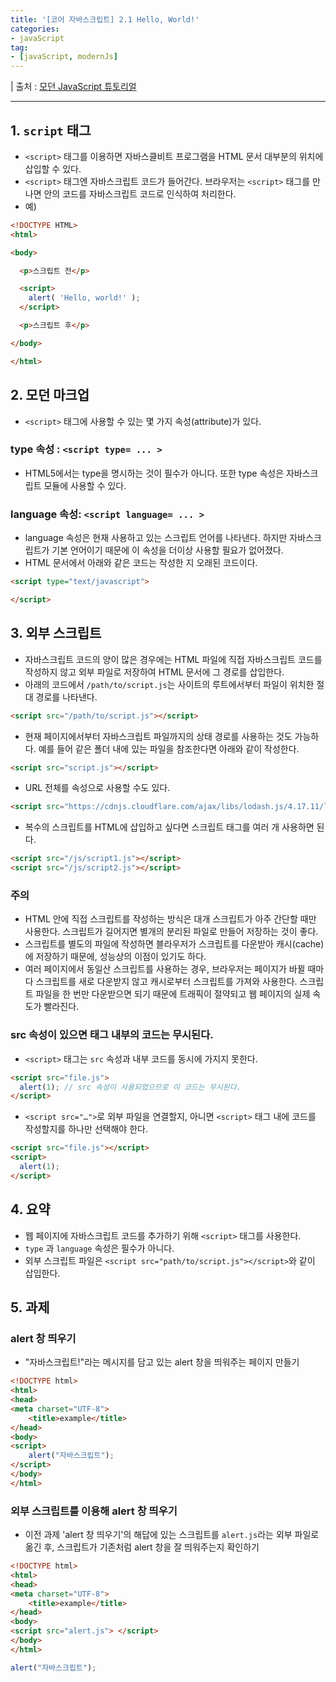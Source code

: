 ```yaml
---
title: '[코어 자바스크립트] 2.1 Hello, World!'
categories:
- javaScript
tag:
- [javaScript, modernJs]
---
```


| 출처 : [모던 JavaScript 튜토리얼](https://ko.javascript.info/)

---
## 1. `script` 태그

- `<script>` 태그를 이용하면 자바스클비트 프로그램을 HTML 문서 대부분의 위치에 삽입할 수 있다.
- `<script>` 태그엔 자바스크립트 코드가 들어간다. 브라우저는 `<script>` 태그를 만나면 안의 코드를 자바스크립트 코드로 인식하여 처리한다.
- 예)

```html
<!DOCTYPE HTML>
<html>

<body>

  <p>스크립트 전</p>

  <script>
    alert( 'Hello, world!' );
  </script>

  <p>스크립트 후</p>

</body>

</html>
```

## 2. 모던 마크업

- `<script>` 태그에 사용할 수 있는 몇 가지 속성(attribute)가 있다.

### type 속성 : `<script type= ... >`

- HTML5에서는 type을 명시하는 것이 필수가 아니다. 또한 type 속성은 자바스크립트 모듈에 사용할 수 있다.

### language 속성: `<script language= ... >`

- language 속성은 현재 사용하고 있는 스크립트 언어를 나타낸다. 하지만 자바스크립트가 기본 언어이기 때문에 이 속성을 더이상 사용할 필요가 없어졌다.
- HTML 문서에서 아래와 같은 코드는 작성한 지 오래된 코드이다.

```html
<script type="text/javascript">

</script>
```

## 3. 외부 스크립트

- 자바스크립트 코드의 양이 많은 경우에는 HTML 파일에 직접 자바스크립트 코드를 작성하지 않고 외부 파일로 저장하여 HTML 문서에 그 경로를 삽입한다.
- 아래의 코드에서 `/path/to/script.js`는 사이트의 루트에서부터 파일이 위치한 절대 경로를 나타낸다.

```html
<script src="/path/to/script.js"></script>
```

- 현재 페이지에서부터 자바스크립트 파일까지의 상태 경로를 사용하는 것도 가능하다.  예를 들어 같은 폴더 내에 있는 파일을 참조한다면 아래와 같이 작성한다.

```html
<script src="script.js"></script>
```

- URL 전체를 속성으로 사용할 수도 있다.

```html
<script src="https://cdnjs.cloudflare.com/ajax/libs/lodash.js/4.17.11/lodash.js"></script>
```

- 복수의 스크립트를 HTML에 삽입하고 싶다면 스크립트 태그를 여러 개 사용하면 된다.

```html
<script src="/js/script1.js"></script>
<script src="/js/script2.js"></script>
```

 

### 주의

- HTML 안에 직접 스크립트를 작성하는 방식은 대개 스크립트가 아주 간단할 때만 사용한다. 스크립트가 길어지면 별개의 분리된 파일로 만들어 저장하는 것이 좋다.
- 스크립트를 별도의 파일에 작성하면 블라우저가 스크립트를 다운받아 캐시(cache)에 저장하기 때문에, 성능상의 이점이 있기도 하다.
- 여러 페이지에서 동일산 스크립트를 사용하는 경우, 브라우저는 페이지가 바뀔 때마다 스크립트를 새로 다운받지 않고 캐시로부터 스크립트를 가져와 사용한다. 스크립트 파일을 한 번만 다운받으면 되기 때문에 트래픽이 절약되고 웹 페이지의 실제 속도가 빨라진다.

### src 속성이 있으면 태그 내부의 코드는 무시된다.

- `<script>` 태그는 `src` 속성과 내부 코드를 동시에 가지지 못한다.

```html
<script src="file.js">
  alert(1); // src 속성이 사용되었으므로 이 코드는 무시된다.
</script>
```

- `<script src="…">`로 외부 파일을 연결할지, 아니면 `<script>` 태그 내에 코드를 작성할지를 하나만 선택해야 한다.

```html
<script src="file.js"></script>
<script>
  alert(1);
</script>
```

## 4. 요약

- 웹 페이지에 자바스크립트 코드를 추가하기 위해 `<script>` 태그를 사용한다.
- `type` 과 `language` 속성은 필수가 아니다.
- 외부 스크립트 파일은 `<script src="path/to/script.js"></script>`와 같이 삽입한다.

## 5. 과제

### ****alert 창 띄우기****

- "자바스크립트!"라는 메시지를 담고 있는 alert 창을 띄워주는 페이지 만들기

```html
<!DOCTYPE html>
<html>
<head>
<meta charset="UTF-8">
    <title>example</title>
</head>
<body>
<script> 
    alert("자바스크립트");
</script>
</body>
</html>
```

### 외부 스크립트를 이용해 alert 창 띄우기

- 이전 과제 'alert 창 띄우기'의 해답에 있는 스크립트를 `alert.js`라는 외부 파일로 옮긴 후, 스크립트가 기존처럼 alert 창을 잘 띄워주는지 확인하기

```html
<!DOCTYPE html>
<html>
<head>
<meta charset="UTF-8">
    <title>example</title>
</head>
<body>
<script src="alert.js"> </script>
</body>
</html>
```

```jsx
alert("자바스크립트");
```
